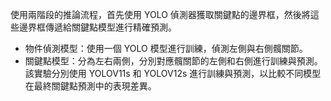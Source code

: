 使用兩階段的推論流程，首先使用 YOLO 偵測器獲取關鍵點的邊界框，然後將這些邊界框傳遞給關鍵點模型進行精確預測。
- 物件偵測模型：使用一個 YOLO 模型進行訓練，偵測左側與右側髖關節。
- 關鍵點模型：分為左右兩側，分別對應髖關節的左側和右側進行訓練與預測。
該實驗分別使用 YOLOV11s 和 YOLOV12s 進行訓練與預測，以比較不同模型在最終關鍵點預測中的表現差異。